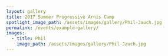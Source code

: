 ```yaml
---
layout: gallery
title: 2017 Summer Progressive Arnis Camp
spotlight_image_path: /assets/images/gallery/Phil-Jauch.jpg
permalink: /events/example-gallery/
images:
  - title: Phil
    image_path: /assets/images/gallery/Phil-Jauch.jpg
---
```

